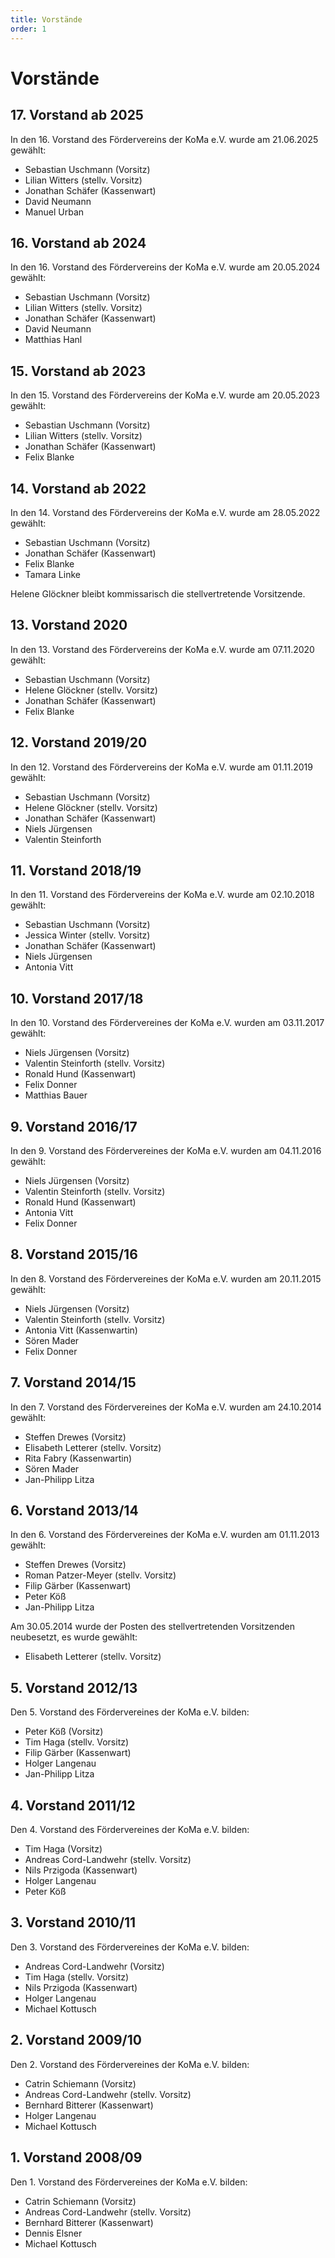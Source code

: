 ```yaml
---
title: Vorstände
order: 1
---
```


# Vorstände

## 17. Vorstand ab 2025

In den 16. Vorstand des Fördervereins der KoMa e.V. wurde am 21.06.2025 gewählt:

- Sebastian Uschmann (Vorsitz)
- Lilian Witters (stellv. Vorsitz)
- Jonathan Schäfer (Kassenwart)
- David Neumann
- Manuel Urban

## 16. Vorstand ab 2024

In den 16. Vorstand des Fördervereins der KoMa e.V. wurde am 20.05.2024 gewählt:

- Sebastian Uschmann (Vorsitz)
- Lilian Witters (stellv. Vorsitz)
- Jonathan Schäfer (Kassenwart)
- David Neumann
- Matthias Hanl

## 15. Vorstand ab 2023

In den 15. Vorstand des Fördervereins der KoMa e.V. wurde am 20.05.2023 gewählt:

- Sebastian Uschmann (Vorsitz)
- Lilian Witters (stellv. Vorsitz)
- Jonathan Schäfer (Kassenwart)
- Felix Blanke

## 14. Vorstand ab 2022

In den 14. Vorstand des Fördervereins der KoMa e.V. wurde am 28.05.2022 gewählt:

- Sebastian Uschmann (Vorsitz)
- Jonathan Schäfer (Kassenwart)
- Felix Blanke
- Tamara Linke

Helene Glöckner bleibt kommissarisch die stellvertretende Vorsitzende.

## 13. Vorstand 2020

In den 13. Vorstand des Fördervereins der KoMa e.V. wurde am 07.11.2020 gewählt:

- Sebastian Uschmann (Vorsitz)
- Helene Glöckner (stellv. Vorsitz)
- Jonathan Schäfer (Kassenwart)
- Felix Blanke

## 12. Vorstand 2019/20

In den 12. Vorstand des Fördervereins der KoMa e.V. wurde am 01.11.2019 gewählt:

- Sebastian Uschmann (Vorsitz)
- Helene Glöckner (stellv. Vorsitz)
- Jonathan Schäfer (Kassenwart)
- Niels Jürgensen
- Valentin Steinforth

## 11. Vorstand 2018/19

In den 11. Vorstand des Fördervereins der KoMa e.V. wurde am 02.10.2018 gewählt:

- Sebastian Uschmann (Vorsitz)
- Jessica Winter (stellv. Vorsitz)
- Jonathan Schäfer (Kassenwart)
- Niels Jürgensen
- Antonia Vitt

## 10. Vorstand 2017/18

In den 10. Vorstand des Fördervereines der KoMa e.V. wurden am 03.11.2017 gewählt:

- Niels Jürgensen (Vorsitz)
- Valentin Steinforth (stellv. Vorsitz)
- Ronald Hund (Kassenwart)
- Felix Donner
- Matthias Bauer

## 9. Vorstand 2016/17

In den 9. Vorstand des Fördervereines der KoMa e.V. wurden am 04.11.2016 gewählt:

- Niels Jürgensen (Vorsitz)
- Valentin Steinforth (stellv. Vorsitz)
- Ronald Hund (Kassenwart)
- Antonia Vitt
- Felix Donner

## 8. Vorstand 2015/16

In den 8. Vorstand des Fördervereines der KoMa e.V. wurden am 20.11.2015 gewählt:

- Niels Jürgensen (Vorsitz)
- Valentin Steinforth (stellv. Vorsitz)
- Antonia Vitt (Kassenwartin)
- Sören Mader
- Felix Donner

## 7. Vorstand 2014/15

In den 7. Vorstand des Fördervereines der KoMa e.V. wurden am 24.10.2014 gewählt:

- Steffen Drewes (Vorsitz)
- Elisabeth Letterer (stellv. Vorsitz)
- Rita Fabry (Kassenwartin)
- Sören Mader
- Jan-Philipp Litza

## 6. Vorstand 2013/14

In den 6. Vorstand des Fördervereines der KoMa e.V. wurden am 01.11.2013 gewählt:

- Steffen Drewes (Vorsitz)
- Roman Patzer-Meyer (stellv. Vorsitz)
- Filip Gärber (Kassenwart)
- Peter Köß
- Jan-Philipp Litza

Am 30.05.2014 wurde der Posten des stellvertretenden Vorsitzenden neubesetzt, es wurde gewählt:

- Elisabeth Letterer (stellv. Vorsitz)

## 5. Vorstand 2012/13

Den 5. Vorstand des Fördervereines der KoMa e.V. bilden:

- Peter Köß (Vorsitz)
- Tim Haga (stellv. Vorsitz)
- Filip Gärber (Kassenwart)
- Holger Langenau
- Jan-Philipp Litza

## 4. Vorstand 2011/12

Den 4. Vorstand des Fördervereines der KoMa e.V. bilden:

- Tim Haga (Vorsitz)
- Andreas Cord-Landwehr (stellv. Vorsitz)
- Nils Przigoda (Kassenwart)
- Holger Langenau
- Peter Köß

## 3. Vorstand 2010/11

Den 3. Vorstand des Fördervereines der KoMa e.V. bilden:

- Andreas Cord-Landwehr (Vorsitz)
- Tim Haga (stellv. Vorsitz)
- Nils Przigoda (Kassenwart)
- Holger Langenau
- Michael Kottusch

## 2. Vorstand 2009/10

Den 2. Vorstand des Fördervereines der KoMa e.V. bilden:

- Catrin Schiemann (Vorsitz)
- Andreas Cord-Landwehr (stellv. Vorsitz)
- Bernhard Bitterer (Kassenwart)
- Holger Langenau
- Michael Kottusch

## 1. Vorstand 2008/09

Den 1. Vorstand des Fördervereines der KoMa e.V. bilden:

- Catrin Schiemann (Vorsitz)
- Andreas Cord-Landwehr (stellv. Vorsitz)
- Bernhard Bitterer (Kassenwart)
- Dennis Elsner
- Michael Kottusch
